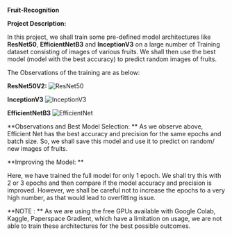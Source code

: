 **Fruit-Recognition**

**Project Description:**

In this project, we shall train some pre-defined model architectures like **ResNet50**, **EfficientNetB3** and **InceptionV3** on a large number of Training dataset consisting of images of various fruits.
We shall then use the best model (model with the best accuracy) to predict random images of fruits.

The Observations of the training are as below:

**ResNet50V2:**
    ![ResNet50](https://user-images.githubusercontent.com/45538409/162629435-424ac38f-ecf1-4f80-aad7-154ca23df281.PNG)

**InceptionV3**
    ![InceptionV3](https://user-images.githubusercontent.com/45538409/162629446-bc4ca6ca-b6d3-475d-9323-451ac397792a.PNG)

**EfficientNetB3**
    ![EfficientNet](https://user-images.githubusercontent.com/45538409/162629451-22c6146c-160b-4bbd-b07b-45d5adce43c2.PNG)

**Observations and Best Model Selection: **
 As we observe above, Efficient Net has the best accuracy and precision for the same epochs and batch size. So, we shall save this model and use it to predict on random/ new images of fruits.
 
 **Improving the Model: **
 
 Here, we have trained the full model for only 1 epoch. We shall try this with 2 or 3 epochs and then compare if the model accuracy and precision is improved. However, we shall be careful not to increase the epochs to a very high number, as that would lead to overfitting issue.

**NOTE : ** As we are using the free GPUs available with Google Colab, Kaggle, Paperspace Gradient, which have a limitation on usage, we are not able to train these architectures for the best possible outcomes.
